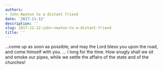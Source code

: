 ```yaml
---
authors:
- John Newton to a distant friend
date: '2017-11-12'
description: ''
slug: 2017-11-12-john-newton-to-a-distant-friend
title: ''
---
```

...come up as soon as possible; and may the Lord bless you upon the road, and come himself with you. ... I long for the time. How snugly shall we sit and smoke our pipes, while we settle the affairs of the state and of the churches!



